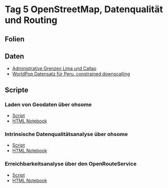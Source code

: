 # Tag 5 OpenStreetMap, Datenqualität und Routing

## Folien


## Daten

* <a href="data_day5/lima.gpkg">Administrative Grenzen Lima und Callao</a>
* <a href="data_day5/per_ppp_2020_UNadj_constrained.tif">WorldPop Datensatz für Peru, constrained downscalling</a>

## Scripte

### Laden von Geodaten über ohsome
* <a href="udlDay5_OSM_lima.Rmd">Script</a>
* <a href="udlDay5_OSM_lima.html">HTML Notebook</a>

### Intrinsische Datenqualitätsanalyse über ohsome
* <a href="udlDay5_OSM_dataQuality_lima.Rmd">Script</a>
* <a href="udlDay5_OSM_dataQuality_lima.html">HTML Notebook</a>

### Erreichbarkeitsanalyse über den OpenRouteService
* <a href="udlDay5_ORS_accessibility.Rmd">Script</a>
* <a href="udlDay5_ORS_accessibility.html">HTML Notebook</a>
